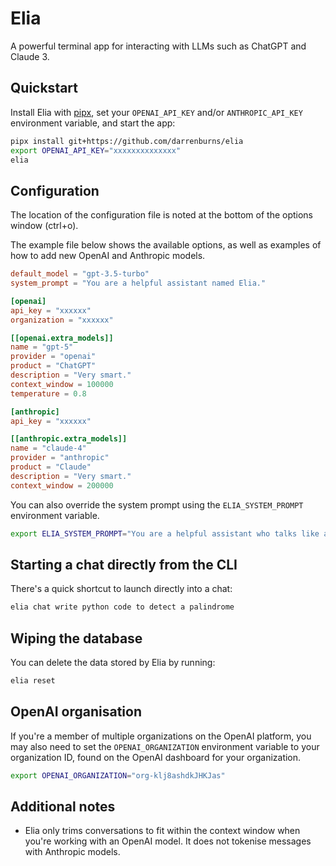 # Elia

A powerful terminal app for interacting with LLMs such as ChatGPT and Claude 3.

## Quickstart

Install Elia with [pipx](https://github.com/pypa/pipx), set your `OPENAI_API_KEY` and/or `ANTHROPIC_API_KEY` environment variable,
and start the app:

```bash
pipx install git+https://github.com/darrenburns/elia
export OPENAI_API_KEY="xxxxxxxxxxxxxx"
elia
```

## Configuration

The location of the configuration file is noted at the bottom of
the options window (ctrl+o).

The example file below shows the available options, as well as examples of how to add new OpenAI and Anthropic models.

```toml
default_model = "gpt-3.5-turbo"
system_prompt = "You are a helpful assistant named Elia."

[openai]
api_key = "xxxxxx"
organization = "xxxxxx"

[[openai.extra_models]]
name = "gpt-5"
provider = "openai"
product = "ChatGPT"
description = "Very smart."
context_window = 100000
temperature = 0.8

[anthropic]
api_key = "xxxxxx"

[[anthropic.extra_models]]
name = "claude-4"
provider = "anthropic"
product = "Claude"
description = "Very smart."
context_window = 200000
```

You can also override the system prompt using the `ELIA_SYSTEM_PROMPT` environment variable.

```bash
export ELIA_SYSTEM_PROMPT="You are a helpful assistant who talks like a pirate."
```

## Starting a chat directly from the CLI

There's a quick shortcut to launch directly into a chat:

```bash
elia chat write python code to detect a palindrome
```

## Wiping the database

You can delete the data stored by Elia by running:

```bash
elia reset
```

## OpenAI organisation

If you're a member of multiple organizations on the OpenAI platform, you may also need to set the `OPENAI_ORGANIZATION` environment variable to your organization ID, found on the OpenAI dashboard for your organization.

```bash
export OPENAI_ORGANIZATION="org-klj8ashdkJHKJas"
```

## Additional notes

- Elia only trims conversations to fit within the context window when you're working with an OpenAI model. It does not tokenise messages with Anthropic models.
